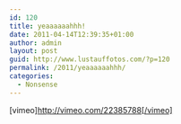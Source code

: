 ```yaml
---
id: 120
title: yeaaaaaahhh!
date: 2011-04-14T12:39:35+01:00
author: admin
layout: post
guid: http://www.lustauffotos.com/?p=120
permalink: /2011/yeaaaaaahhh/
categories:
  - Nonsense
---
```

[vimeo]<http://vimeo.com/22385788[/vimeo]>